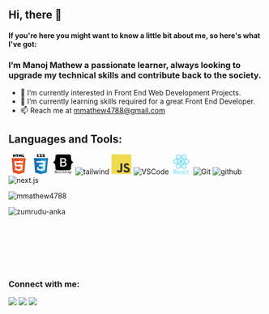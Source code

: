 ## Hi, there 👋 
#### If you're here you might want to know a little bit about me, so here's what I've got:
### I’m Manoj Mathew a passionate learner, always looking to upgrade my technical skills and contribute back to the society.
- 👀 I’m currently interested in Front End Web Development Projects.
- 🌱 I’m currently learning skills required for a great Front End Developer.
- 📫 Reach me at mmathew4788@gmail.com


## Languages and Tools:
<img src="https://raw.githubusercontent.com/devicons/devicon/master/icons/html5/html5-original-wordmark.svg" alt="html5" width="40" height="40"/> <img src="https://raw.githubusercontent.com/devicons/devicon/master/icons/css3/css3-original-wordmark.svg" alt="css3" width="40" height="40"/> <img src="https://raw.githubusercontent.com/devicons/devicon/master/icons/bootstrap/bootstrap-plain-wordmark.svg" alt="bootstrap" width="40" height="40"/> <img src="https://www.vectorlogo.zone/logos/tailwindcss/tailwindcss-icon.svg" alt="tailwind" width="40" height="40"/> <img src="https://raw.githubusercontent.com/devicons/devicon/master/icons/javascript/javascript-original.svg" alt="javascript" width="40" height="40"/> <img src="https://img.icons8.com/fluency/35/000000/visual-studio-code-2019.png" alt="VSCode" width="40" height="40"/> <img src="https://raw.githubusercontent.com/devicons/devicon/master/icons/react/react-original-wordmark.svg" alt="react" width="40" height="40"/> <img src="https://img.icons8.com/color/35/000000/git.png" alt="Git" width="40" height="40"/> <img src="https://img.icons8.com/color/35/000000/github.png" alt="github" width="40" height="40"/><img src="https://cdn.worldvectorlogo.com/logos/nextjs-2.svg" alt="next.js" width="40" height="40"/>
<br>
<p align=left><img src="https://github-readme-stats-sigma-five.vercel.app/api/top-langs/?username=mmathew4788&show_icons=true&locale=en&layout=compact" alt="mmathew4788" /></p>
<p align=left><img align="left" width=390 src="https://github-readme-streak-stats.herokuapp.com/?user=mmathew4788&border=61dafb&hide_border=true" alt="zumrudu-anka" /></p><br><br><br><br><br><br><br>

### Connect with me:

<p align="left">  
<a href="https://uk.linkedin.com/in/manoj-m-27b92a2a?trk=public_profile_publication_contributor-image" target="blank"><img src="https://img.icons8.com/color/35/000000/linkedin.png"/></a>
<a href="https://www.youtube.com/@manojmathew5287" target="blank"><img src="https://img.icons8.com/color/35/000000/youtube-play.png"/></a>
<a href="mailto:mmathew4788@gmail.com" target="blank"><img src="https://img.icons8.com/color/35/000000/gmail.png"/></a>
</p>



  
